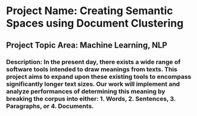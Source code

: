 # Project Name: Creating Semantic Spaces using Document Clustering
## Project Topic Area: Machine Learning, NLP
### Description: In the present day, there exists a wide range of software tools intended to draw meanings from texts. This project aims to expand upon these existing tools to encompass significantly longer text sizes. Our work will implement and analyze performances of determining this meaning by breaking the corpus into either: 1. Words, 2. Sentences, 3. Paragraphs, or 4. Documents.  
